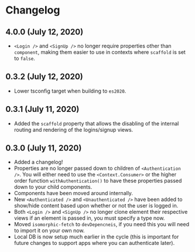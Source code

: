 # Changelog

## 4.0.0 (July 12, 2020)

* `<Login />` and `<SignUp />` no longer require properties other than `component`, making them easier to use in contexts where `scaffold` is set to `false`.

## 0.3.2 (July 12, 2020)

* Lower tsconfig target when building to `es2020`.

## 0.3.1 (July 11, 2020)

* Added the `scaffold` property that allows the disabling of the internal routing and rendering of the logins/signup views.

## 0.3.0 (July 11, 2020)

* Added a changelog!
* Properties are no longer passed down to children of `<Authentication />`. You will either need to use the `<Context.Consumer>` or the higher order function `withAuthentication()` to have these properties passed down to your child components.
* Components have been moved around internally.
* New `<Authenticated />` and `<Unauthenticated />` have been added to show/hide content based upon whether or not the user is logged in.
* Both `<Login />` and `<SignUp />` no longer clone element their respective views if an element is passed in, you must specify a type now.
* Moved `isomorphic-fetch` to `devDepencneis`, if you need this you will need to import it on your own now.
* Local DB is now setup much earlier in the cycle (this is important for future changes to support apps where you can authenticate later).
